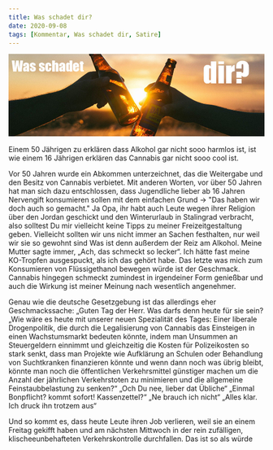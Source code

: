 ```yaml
---
title: Was schadet dir?
date: 2020-09-08
tags: [Kommentar, Was schadet dir, Satire]
---
```


![](/assets/img/wasschadetdir.jpg)

Einem 50 Jährigen zu erklären dass Alkohol gar nicht sooo harmlos ist, ist wie einem 16 Jährigen erklären das Cannabis gar nicht sooo cool ist.

Vor 50 Jahren wurde ein Abkommen unterzeichnet, das die Weitergabe und den Besitz von Cannabis verbietet. Mit anderen Worten, vor über 50 Jahren hat man sich dazu entschlossen, dass Jugendliche lieber ab 16 Jahren Nervengift konsumieren sollen mit dem einfachen Grund → "Das haben wir doch auch so gemacht." Ja Opa, ihr habt auch Leute wegen ihrer Religion über den Jordan geschickt und den Winterurlaub in Stalingrad verbracht, also solltest Du mir vielleicht keine Tipps zu meiner Freizeitgestaltung geben. Vielleicht sollten wir uns nicht immer an Sachen festhalten, nur weil wir sie so gewohnt sind Was ist denn außerdem der Reiz am Alkohol. Meine Mutter sagte immer, „Ach, das schmeckt so lecker“. Ich hätte fast meine KO-Tropfen ausgespuckt, als ich das gehört habe. Das letzte was mich zum Konsumieren von Flüssigethanol bewegen würde ist der Geschmack. Cannabis hingegen schmeckt zumindest in irgendeiner Form genießbar und auch die Wirkung ist meiner Meinung nach wesentlich angenehmer.

Genau wie die deutsche Gesetzgebung ist das allerdings eher Geschmackssache: „Guten Tag der Herr. Was darfs denn heute für sie sein? „Wie wäre es heute mit unserer neuen Spezialität des Tages: Einer liberale Drogenpolitik, die durch die Legalisierung von Cannabis das Einsteigen in einen Wachstumsmarkt bedeuten könnte, indem man Unsummen an Steuergeldern einnimmt und gleichzeitig die Kosten für Polizeikosten so stark senkt, dass man Projekte wie Aufklärung an Schulen oder Behandlung von Suchtkranken finanzieren könnte und wenn dann noch was übrig bleibt, könnte man noch die öffentlichen Verkehrsmittel günstiger machen um die Anzahl der jährlichen Verkehrstoten zu minimieren und die allgemeine Feinstaubbelastung zu senken?“ „Och Du nee, lieber dat Übliche“ „Einmal Bonpflicht? kommt sofort! Kassenzettel?“ „Ne brauch ich nicht“ „Alles klar. Ich druck ihn trotzem aus“

Und so kommt es, dass heute Leute ihren Job verlieren, weil sie an einem Freitag gekifft haben und am nächsten Mittwoch in der rein zufälligen, klischeeunbehafteten Verkehrskontrolle durchfallen. Das ist so als würde
